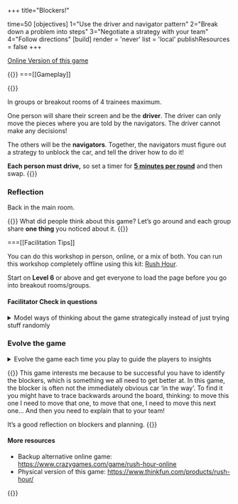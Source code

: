 +++
title="Blockers!"

time=50
[objectives]
    1="Use the driver and navigator pattern"
    2="Break down a problem into steps"
    3="Negotiate a strategy with your team"
    4="Follow directions"
[build]
  render = 'never'
  list = 'local'
  publishResources = false
+++

[Online Version of this game](https://www.dr-mikes-math-games-for-kids.com/online-traffic-jam-game.html)

{{<tabs name="blockers-game">}}
===[[Gameplay]]

{{<note type="activity" title="Activity 25 minutes">}}

In groups or breakout rooms of 4 trainees maximum.

One person will share their screen and be the **driver**. The driver can only move the pieces where you are told by the navigators. The driver cannot make any decisions!

The others will be the **navigators**. Together, the navigators must figure out a strategy to unblock the car, and tell the driver how to do it!

**Each person must drive,** so set a timer for [**5 minutes per round**](https://www.google.com/search?q=set+a+timer+for+5+minutes) and then swap.
{{</note>}}

### Reflection

Back in the main room.

{{<note type="discussion" title="Discussion 20 minutes">}}
What did people think about this game? Let’s go around and each group share **one thing** you noticed about it.
{{</note>}}

===[[Facilitation Tips]]

You can do this workshop in person, online, or a mix of both. You can run this workshop completely offline using this kit: [Rush Hour](https://www.thinkfun.com/products/rush-hour/).

Start on **Level 6** or above and get everyone to load the page before you go into breakout rooms/groups.

#### Facilitator Check in questions

<details><summary>Model ways of thinking about the game strategically instead of just trying stuff randomly</summary>

- Which car is the blocker? Everyone guess!
- What shall we do first?
- What do you notice about the cars? Are they different sizes?
- What do you notice about the board? What does this mean for our choices?
- Is it frustrating being the driver?
- Are we there yet? Shall we play another round?
- What one thing shall we say we noticed about this game, back in the main room?

</details>

### Evolve the game

<details><summary>Evolve the game each time you play to guide the players to insights</summary>

- Round 2: You must discuss for 1 minute before you make any moves
- Round 3: A single navigator can make no more than three moves in one go
- Round 4: Try to solve the puzzle in as few moves as you can

</details>

{{<note type="discussion" title="Example reflection">}}
This game interests me because to be successful you have to identify the blockers, which is something we all need to get better at. In this game, the blocker is often not the immediately obvious car ‘in the way’. To find it you might have to trace backwards around the board, thinking: to move this one I need to move that one, to move that one, I need to move this next one… And then you need to explain that to your team!

It’s a good reflection on blockers and planning.
{{</note>}}

#### More resources

- Backup alternative online game: https://www.crazygames.com/game/rush-hour-online
- Physical version of this game: https://www.thinkfun.com/products/rush-hour/

{{</tabs>}}
